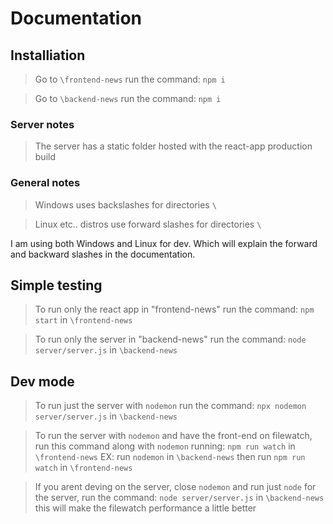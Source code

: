 # Documentation

## Installiation
> Go to `\frontend-news` run the command: `npm i`

> Go to `\backend-news` run the command: `npm i`

### Server notes
> The server has a static folder hosted with the react-app production build

### General notes
> Windows uses backslashes for directories `\`

> Linux etc.. distros use forward slashes for directories `\`

I am using both Windows and Linux for dev. Which will explain the forward and backward slashes in the documentation.

## Simple testing
> To run only the react app in "frontend-news" run the command: `npm start` in `\frontend-news`

> To run only the server in "backend-news" run the command: `node server/server.js` in `\backend-news`

## Dev mode
> To run just the server with `nodemon` run the command: `npx nodemon server/server.js` in `\backend-news`

> To run the server with `nodemon` and have the front-end on filewatch, run this command along with `nodemon` running: `npm run watch` in `\frontend-news`
EX: run `nodemon` in `\backend-news`
    then run `npm run watch` in `\frontend-news`

> If you arent deving on the server, close `nodemon` and run just `node` for the server, run the command: `node server/server.js` in `\backend-news` this will make the filewatch performance a little better

